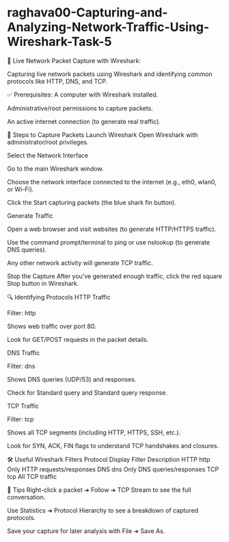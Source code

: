 # raghava00-Capturing-and-Analyzing-Network-Traffic-Using-Wireshark-Task-5

📡 Live Network Packet Capture with Wireshark:

Capturing live network packets using Wireshark and identifying common protocols like HTTP, DNS, and TCP.

✅ Prerequisites:
A computer with Wireshark installed.

Administrative/root permissions to capture packets.

An active internet connection (to generate real traffic).

🚀 Steps to Capture Packets
Launch Wireshark
Open Wireshark with administrator/root privileges.

Select the Network Interface

Go to the main Wireshark window.

Choose the network interface connected to the internet (e.g., eth0, wlan0, or Wi-Fi).

Click the Start capturing packets (the blue shark fin button).

Generate Traffic

Open a web browser and visit websites (to generate HTTP/HTTPS traffic).

Use the command prompt/terminal to ping or use nslookup (to generate DNS queries).

Any other network activity will generate TCP traffic.

Stop the Capture
After you’ve generated enough traffic, click the red square Stop button in Wireshark.

🔍 Identifying Protocols
HTTP Traffic

Filter: http

Shows web traffic over port 80.

Look for GET/POST requests in the packet details.

DNS Traffic

Filter: dns

Shows DNS queries (UDP/53) and responses.

Check for Standard query and Standard query response.

TCP Traffic

Filter: tcp

Shows all TCP segments (including HTTP, HTTPS, SSH, etc.).

Look for SYN, ACK, FIN flags to understand TCP handshakes and closures.

🛠️ Useful Wireshark Filters
Protocol	Display Filter	Description
HTTP	http	Only HTTP requests/responses
DNS	dns	Only DNS queries/responses
TCP	tcp	All TCP traffic

📑 Tips
Right-click a packet ➔ Follow ➔ TCP Stream to see the full conversation.

Use Statistics ➔ Protocol Hierarchy to see a breakdown of captured protocols.

Save your capture for later analysis with File ➔ Save As.

